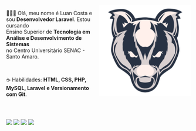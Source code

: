 <img src="texugo-dois-logo.png" min-width="250px" max-width="250px" width="250px" align="right" alt="Logo">

<div align="left">
  <p> 👨🏻‍💻 Olá, meu nome é Luan Costa e sou <b>Desenvolvedor Laravel</b>. Estou cursando <br>
    Ensino Superior de <b>Tecnologia em Análise e Desenvolvimento de Sistemas</b> <br> 
    no Centro Universitário SENAC - Santo Amaro.</p>
  <br>
  <p> ☕ Habilidades: <b>HTML, CSS, PHP, MySQL, Laravel e Versionamento com Git</b>.</p>
  <br>
</div>

  ##
 
<div> 
  <a href="https://www.youtube.com/channel/UC7qDGDYZ28c8sDYRKjYF9Og" target="_blank"><img src="https://img.shields.io/badge/YouTube-6610f2?style=for-the-badge&logo=youtube&logoColor=white" target="_blank"></a>
  <a href="https://www.instagram.com/luan_carstairs" target="_blank"><img src="https://img.shields.io/badge/-Instagram-6610f2?style=for-the-badge&logo=instagram&logoColor=white" target="_blank"></a>
  <a href="" target="_blank"><img src="https://img.shields.io/badge/Discord-6610f2?style=for-the-badge&logo=discord&logoColor=white" target="_blank"></a> 
  <a href="https://www.linkedin.com/in/luan-costa-de-oliveira-349519200" target="_blank"><img src="https://img.shields.io/badge/-LinkedIn-6610f2?style=for-the-badge&logo=linkedin&logoColor=white" target="_blank"></a> 

</div>
